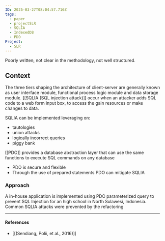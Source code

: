 ```yaml
---
ID: 2025-03-27T08:04:57.716Z
tags:
  - paper
  - projectSLR
  - SQLIA
  - IndexedDB
  - PDO
Project:
  - SLR
---
```

Poorly written, not clear in the methodology, not well structured.
## Context

The three tiers shaping the architecture of client-server are generally known as user interface module, functional process logic module and data storage module. [[SQLIA (SQL injection attack)]] occur when an attacker adds SQL code to a web form input box, to access the gain resources or make changes to data.

SQLIA can be implemented leveraging on:
- tautologies
- union attacks
- logically incorrect queries
- piggy bank

[[PDO]] provides a database abstraction layer that can use the same functions to execute SQL commands on any database
- PDO is secure and flexible
- Through the use of  prepared statements PDO can mitigate SQLIA

### Approach

A in-house application is implemented using PDO parameterized query to prevent SQL Injection for an high school in North Sulawesi, Indonesia. Common SQLIA attacks were prevented by the refactoring

---
#### References
- [[(Sendiang, Polii, et al., 2016)]]
